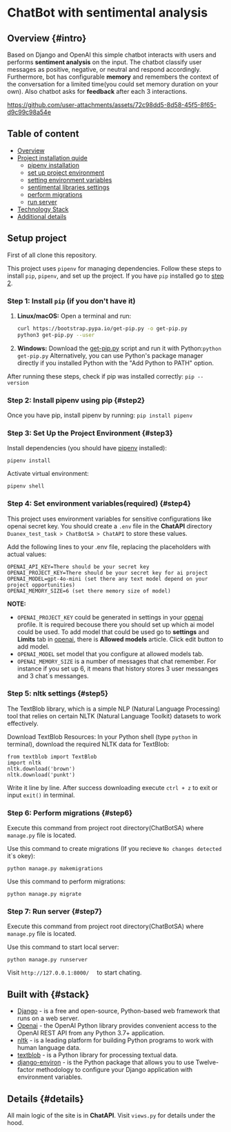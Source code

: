 # ChatBot with sentimental analysis

## Overview {#intro}
Based on Django and OpenAI this simple chatbot interacts with users and performs __sentiment analysis__ on the input. The chatbot classify user messages as positive, negative, or neutral and respond accordingly. Furthermore, bot has configurable __memory__ and remembers the context of the conversation for a limited time(you could set memory duration on your own). Also chatbot asks for __feedback__ after each 3 interactions.

https://github.com/user-attachments/assets/72c98dd5-8d58-45f5-8f65-d9c99c98a54e

## Table of content
- [Overview](#intro)
- [Project installation quide](#setup-project)
    - [pipenv installation](#step2)
    - [set up project environment](#step3)
    - [setting environment variables](#step4)
    - [sentimental libraries settings](#step5)
    - [perform migrations](#step6)
    - [run server](#step7)
- [Technology Stack](#stack)
- [Additional details](#details) 

## Setup project
First of all clone this repository.

This project uses `pipenv` for managing dependencies. Follow these steps to install `pip`, `pipenv`, and set up the project. If you have ```pip``` installed go to [step 2](#step2).

### Step 1: Install `pip` (if you don't have it)

1. **Linux/macOS:** Open a terminal and run:
   ```bash
   curl https://bootstrap.pypa.io/get-pip.py -o get-pip.py
   python3 get-pip.py --user
2. **Windows:** Download the [get-pip.py](https://bootstrap.pypa.io/get-pip.py) script and run it with Python:```python get-pip.py```
Alternatively, you can use Python's package manager directly if you installed Python with the "Add Python to PATH" option.

After running these steps, check if pip was installed correctly: ```pip --version```

### Step 2: Install pipenv using pip {#step2}
Once you have pip, install pipenv by running: ```pip install pipenv```

### Step 3: Set Up the Project Environment {#step3}
Install dependencies (you should have [pipenv](https://pipenv.pypa.io/en/latest/) installed):

```pipenv install```

Activate virtual environment: 

```pipenv shell```

### Step 4: Set environment variables(required) {#step4}
This project uses environment variables for sensitive configurations like openai secret key. You should create a ```.env``` file in the __ChatAPI__ directory ``` Duanex_test_task > ChatBotSA > ChatAPI``` to store these values.

Add the following lines to your .env file, replacing the placeholders with actual values:
```
OPENAI_API_KEY=There should be your secret key
OPENAI_PROJECT_KEY=There should be your secret key for ai project
OPENAI_MODEL=gpt-4o-mini (set there any text model depend on your project opportunities)
OPENAI_MEMORY_SIZE=6 (set there memory size of model)
```

__NOTE:__
- ```OPENAI_PROJECT_KEY``` could be generated in settings in your [openai](https://platform.openai.com/) profile. It is required becouse there you should set up which ai model could be used. To add model that could be used go to __settings__ and __Limits__ tab in [openai](https://platform.openai.com/), there is __Allowed models__ article. Click edit button to add model.
- ```OPENAI_MODEL``` set model that you configure at allowed models tab.
- ```OPENAI_MEMORY_SIZE``` is a number of messages that chat remember. For instance if you set up 6, it means that history stores 3 user messanges and 3 chat`s messanges.

### Step 5: nltk settings {#step5}
The TextBlob library, which is a simple NLP (Natural Language Processing) tool that relies on certain NLTK (Natural Language Toolkit) datasets to work effectively. 

Download TextBlob Resources: In your Python shell (type ```python``` in terminal), download the required NLTK data for TextBlob: 
    
    from textblob import TextBlob
    import nltk
    nltk.download('brown')
    nltk.download('punkt') 
Write it line by line. After success downloading execute ```ctrl + z``` to exit or input ```exit()``` in terminal.

### Step 6: Perform migrations {#step6}
Execute this command from project root directory(ChatBotSA) where ```manage.py``` file is located.

Use this command to create migrations (If you recieve ```No changes detected``` it`s okey):

```python manage.py makemigrations```

Use this command to perform migrations:

```python manage.py migrate```

### Step 7: Run server {#step7}
Execute this command from project root directory(ChatBotSA) where ```manage.py``` file is located.

Use this command to start local server:

```python manage.py runserver```

Visit ```http://127.0.0.1:8000/  ``` to start chating.

## Built with {#stack}

- [Django](https://www.djangoproject.com/) - is a free and open-source, Python-based web framework that runs on a web server.
- [Openai](https://github.com/openai/openai-python) - the OpenAI Python library provides convenient access to the OpenAI REST API from any Python 3.7+ application. 
- [nltk](https://www.nltk.org/) - is a leading platform for building Python programs to work with human language data.
- [textblob](https://textblob.readthedocs.io/) - is a Python library for processing textual data.
- [django-environ](https://django-environ.readthedocs.io/) - is the Python package that allows you to use Twelve-factor methodology to configure your Django application with environment variables.

## Details {#details}

All main logic of the site is in __ChatAPI__. Visit ```views.py``` for details under the hood.

